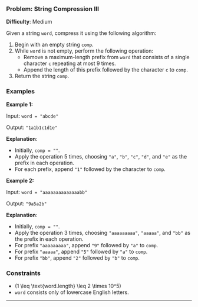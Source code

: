 ### Problem: String Compression III

**Difficulty**: Medium

Given a string `word`, compress it using the following algorithm:

1. Begin with an empty string `comp`.
2. While `word` is not empty, perform the following operation:
   - Remove a maximum-length prefix from `word` that consists of a single character `c` repeating at most 9 times.
   - Append the length of this prefix followed by the character `c` to `comp`.
3. Return the string `comp`.

### Examples

**Example 1:**

Input: `word = "abcde"`

Output: `"1a1b1c1d1e"`

**Explanation**:

- Initially, `comp = ""`.
- Apply the operation 5 times, choosing `"a"`, `"b"`, `"c"`, `"d"`, and `"e"` as the prefix in each operation.
- For each prefix, append `"1"` followed by the character to `comp`.

**Example 2:**

Input: `word = "aaaaaaaaaaaaaabb"`

Output: `"9a5a2b"`

**Explanation**:

- Initially, `comp = ""`.
- Apply the operation 3 times, choosing `"aaaaaaaaa"`, `"aaaaa"`, and `"bb"` as the prefix in each operation.
- For prefix `"aaaaaaaaa"`, append `"9"` followed by `"a"` to `comp`.
- For prefix `"aaaaa"`, append `"5"` followed by `"a"` to `comp`.
- For prefix `"bb"`, append `"2"` followed by `"b"` to `comp`.

### Constraints

- \(1 \leq \text{word.length} \leq 2 \times 10^5\)
- `word` consists only of lowercase English letters.

---